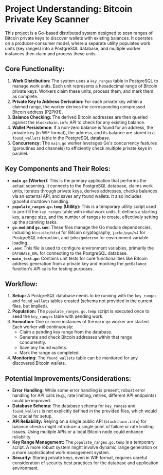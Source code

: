# Project Understanding: Bitcoin Private Key Scanner

This project is a Go-based distributed system designed to scan ranges of Bitcoin private keys to discover wallets with existing balances. It operates on a producer-consumer model, where a separate utility populates work units (key ranges) into a PostgreSQL database, and multiple worker instances then claim and process these units.

## Core Functionality:

1.  **Work Distribution:** The system uses a `key_ranges` table in PostgreSQL to manage work units. Each unit represents a hexadecimal range of Bitcoin private keys. Workers claim these units, process them, and mark them as complete.
2.  **Private Key to Address Derivation:** For each private key within a claimed range, the worker derives the corresponding compressed Bitcoin address (P2PKH).
3.  **Balance Checking:** The derived Bitcoin addresses are then queried against the `blockchain.info` API to check for any existing balance.
4.  **Wallet Persistence:** If a non-zero balance is found for an address, the private key (in WIF format), the address, and its balance are stored in a `found_wallets` table in the PostgreSQL database.
5.  **Concurrency:** The `main.go` worker leverages Go's concurrency features (goroutines and channels) to efficiently check multiple private keys in parallel.

## Key Components and Their Roles:

*   **`main.go` (Worker):** This is the primary application that performs the actual scanning. It connects to the PostgreSQL database, claims work units, iterates through private keys, derives addresses, checks balances via an external API, and saves any found wallets. It also includes graceful shutdown handling.
*   **`populate_ranges.go.temp` (Utility):** This is a temporary utility script used to pre-fill the `key_ranges` table with initial work units. It defines a starting key, a range size, and the number of ranges to create, effectively setting up the scanning tasks.
*   **`go.mod` and `go.sum`:** These files manage the Go module dependencies, including `btcsuite/btcd` for Bitcoin cryptography, `jackc/pgx/v4` for PostgreSQL interaction, and `joho/godotenv` for environment variable loading.
*   **`.env`:** This file is used to configure environment variables, primarily the `DATABASE_URL` for connecting to the PostgreSQL database.
*   **`main_test.go`:** Contains unit tests for core functionalities like Bitcoin address generation from a private key and mocking the `getBalance` function's API calls for testing purposes.

## Workflow:

1.  **Setup:** A PostgreSQL database needs to be running with the `key_ranges` and `found_wallets` tables created (schema not provided in the current files, but implied).
2.  **Population:** The `populate_ranges.go.temp` script is executed once to seed the `key_ranges` table with pending work.
3.  **Execution:** One or more instances of the `main.go` worker are started. Each worker will continuously:
    *   Claim a pending key range from the database.
    *   Generate and check Bitcoin addresses within that range concurrently.
    *   Save any found wallets.
    *   Mark the range as completed.
4.  **Monitoring:** The `found_wallets` table can be monitored for any discovered Bitcoin wallets.

## Potential Improvements/Considerations:

*   **Error Handling:** While some error handling is present, robust error handling for API calls (e.g., rate limiting, retries, different API endpoints) could be improved.
*   **Database Schema:** The database schema for `key_ranges` and `found_wallets` is not explicitly defined in the provided files, which would be crucial for setup.
*   **API Reliability:** Relying on a single public API (`blockchain.info`) for balance checks might introduce a single point of failure or rate limiting issues. Using multiple APIs or a local Bitcoin node could enhance reliability.
*   **Key Range Management:** The `populate_ranges.go.temp` is a temporary script. A more robust system might involve dynamic range generation or a more sophisticated work management system.
*   **Security:** Storing private keys, even in WIF format, requires careful consideration of security best practices for the database and application environment.
